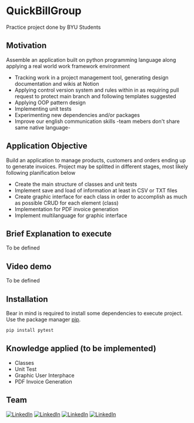 # QuickBillGroup
Practice project done by BYU Students

## Motivation
Assemble an application built on python programming language along applying a real world work framework environment
- Tracking work in a project management tool, generating design documentation and wikis at Notion
- Applying control version system and rules within in as requiring pull request to protect main branch and following templates suggested
- Applying OOP pattern design
- Implementing unit tests
- Experimenting new dependencies and/or packages
- Improve our english communication skills -team mebers don't share same native language-

## Application Objective
Build an application to manage products, customers and orders ending up to generate invoices. Project may be splitted in different stages, most likely following planification below
- Create the main structure of classes and unit tests
- Implement save and load of information at least in CSV or TXT files
- Create graphic interface for each class in order to accomplish as much as possible CRUD for each element (class)
- Implementation for PDF invoice generation
- Implement multilanguage for graphic interface

## Brief Explanation to execute
To be defined

## Video demo
To be defined

## Installation
Bear in mind is required to install some dependencies to execute project. Use the package manager [pip](https://pip.pypa.io/en/stable/).

```bash
pip install pytest
```

## Knowledge applied (to be implemented)
- Classes
- Unit Test
- Graphic User Interphace
- PDF Invoice Generation

## Team
[![LinkedIn](https://img.shields.io/badge/camilo--ferreira-blue?logo=linkedin&link=https://www.linkedin.com/in/camiloferreirafosalba/?locale=en_US)](https://www.linkedin.com/in/camiloferreirafosalba/?locale=en_US)
[![LinkedIn](https://img.shields.io/badge/fernando--chazarreta-blue?logo=linkedin&link=https://www.linkedin.com/in/fernandochazarreta/)](https://www.linkedin.com/in/fernandochazarreta/)
[![LinkedIn](https://img.shields.io/badge/gustavo--bispo-blue?logo=linkedin&link=https://www.linkedin.com/in/gustavo-bispo-b515891bb/)](https://www.linkedin.com/in/gustavo-bispo-b515891bb/)
[![LinkedIn](https://img.shields.io/badge/marcelo--aguirre-blue?logo=linkedin&link=https://www.linkedin.com/in/marcelo-aguirre-4b01a6184/)](https://www.linkedin.com/in/marcelo-aguirre-4b01a6184/)

